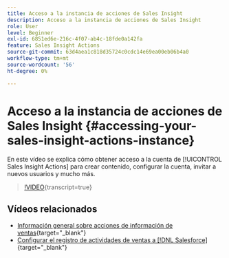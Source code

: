 ```yaml
---
title: Acceso a la instancia de acciones de Sales Insight
description: Acceso a la instancia de acciones de Sales Insight
role: User
level: Beginner
exl-id: 6851ed6e-216c-4f07-ab4c-18fde0a142fa
feature: Sales Insight Actions
source-git-commit: 63d4aea1c818d35724c0cdc14e69ea00eb06b4a0
workflow-type: tm+mt
source-wordcount: '56'
ht-degree: 0%

---
```


# Acceso a la instancia de acciones de Sales Insight {#accessing-your-sales-insight-actions-instance}

En este vídeo se explica cómo obtener acceso a la cuenta de [!UICONTROL Sales Insight Actions] para crear contenido, configurar la cuenta, invitar a nuevos usuarios y mucho más.

>[!VIDEO](https://video.tv.adobe.com/v/340925/?quality=12&learn=on){transcript=true}

## Vídeos relacionados

* [Información general sobre acciones de información de ventas](/help/sales-insight-actions/sales-insight-actions-overview.md){target="_blank"}
* [Configurar el registro de actividades de ventas a [!DNL Salesforce]](/help/sales-insight-actions/configure-sales-activity-logging-to-salesforce.md){target="_blank"}
